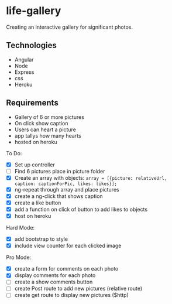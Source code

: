 # life-gallery
Creating an interactive gallery for significant photos. 

Technologies
------------
- Angular
- Node
- Express
- css
- Heroku


Requirements
------------
- Gallery of 6 or more pictures
- On click show caption
- Users can heart a picture
- app tallys how many hearts   
- hosted on heroku

To Do:

- [x] Set up controller
- [ ] Find 6 pictures place in picture folder
- [x] Create an array with objects:
``
array = [{picture: relativeUrl, caption: captionForPic, likes: likes}];
``
- [x] ng-repeat through array and place pictures
- [x] create a ng-click that shows caption
- [x] create a like button 
- [x] add a function on click of button to add likes to objects
- [x] host on heroku

Hard Mode:
- [x] add bootstrap to style
- [x] include view counter for each clicked image

Pro Mode: 

- [x] create a form for comments on each photo
- [x] display comments for each photo
- [ ] create a show comments button
- [ ] create Post route to add new pictures (relative route)
- [ ] create get route to display new pictures ($http)